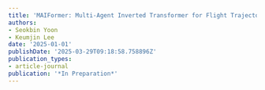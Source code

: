 ```yaml
---
title: 'MAIFormer: Multi-Agent Inverted Transformer for Flight Trajectory Prediction'
authors:
- Seokbin Yoon
- Keumjin Lee
date: '2025-01-01'
publishDate: '2025-03-29T09:18:58.758896Z'
publication_types:
- article-journal
publication: '*In Preparation*'
---
```

